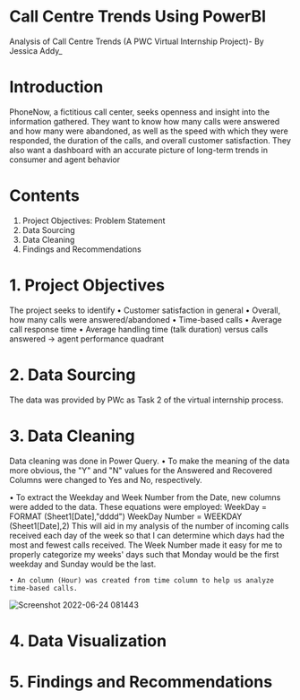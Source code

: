 # Call Centre Trends Using PowerBI
Analysis of Call Centre Trends (A PWC Virtual Internship Project)- By Jessica Addy_

# Introduction
PhoneNow, a fictitious call center, seeks openness and insight into the information gathered. They want to know how many calls were answered and how many were abandoned, as well as the speed with which they were responded, the duration of the calls, and overall customer satisfaction. They also want a dashboard with an accurate picture of long-term trends in consumer and agent behavior

# Contents
  1.  Project Objectives: Problem Statement
  2.  Data Sourcing
  3.  Data Cleaning
  4.  Findings and Recommendations
  
  
 # 1. Project Objectives
  The project seeks to identify
    •	Customer satisfaction in general
    •	Overall, how many calls were answered/abandoned
    •	Time-based calls
    •	Average call response time
    •	Average handling time (talk duration) versus calls answered -> agent performance quadrant
    

  # 2. Data Sourcing
  The data was provided by PWc as Task 2 of the virtual internship process.
  

  # 3. Data Cleaning
  Data cleaning was done in Power Query. 
    • To make the meaning of the data more obvious, the "Y" and "N" values for the Answered and Recovered Columns were changed to Yes and No, respectively.

• To extract the Weekday and Week Number from the Date, new columns were added to the data. These equations were employed:
  WeekDay = FORMAT (Sheet1[Date],"dddd")
  WeekDay Number = WEEKDAY (Sheet1[Date],2)
  This will aid in my analysis of the number of incoming calls received each day of the week so that I can determine which days had the most and fewest calls received. The Week Number made it easy for me to properly categorize my weeks' days such that Monday would be the first weekday and Sunday would be the last.
        
    • An column (Hour) was created from time column to help us analyze time-based calls. 
  
  ![Screenshot 2022-06-24 081443](https://user-images.githubusercontent.com/107724453/175509188-6d82a9d6-d023-421b-b23f-05b19490757c.png)
  
 # 4. Data Visualization
 
 
 # 5. Findings and Recommendations
 
 
 
 
  




  
  
